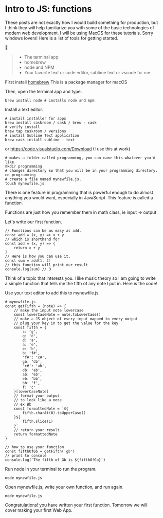 # Intro to JS: functions

These posts are not exactly how I would build something for production, but I think they will help familiarize you with some of the basic technologies of modern web development. I will be using MacOS for these tutorials. Sorry windows lovers! Here is a list of tools for getting started.

🔧

> - The terminal app
> - homebrew
> - node and NPM
> - Your favorite text or code editor, sublime text or vscode for me

First install [homebrew](https://brew.sh) This is a package manager for macOS

Then, open the terminal app and type.

```
brew install node # installs node and npm
```

Install a text editor.

```
# install installer for apps
brew install caskroom / cask / brew - cask
# verify install
brew tap caskroom / versions
# install Sublime Text application
brew cask install sublime - text
```

or https://code.visualstudio.com/Download (I use this at work)

```
# makes a folder called programming, you can name this whatever you'd like.
mkdir programming
# changes directory so that you will be in your programming directory.
cd programming
# create a file named mynewfile.js.
touch mynewfile.js
```

There is one feature in programming that is powerful enough to do almost anything you would want, especially in JavaScript. This feature is called a function.

Functions are just how you remember them in math class, ie input => output

Let's write our first function.

```
// Functions can be as easy as add.
const add = (x, y) => x + y
// which is shorthand for
const add = (x, y) => {
    return x + y
}
// Here is how you can use it.
const sum = add(1, 2)
// this function will print our result
console.log(sum) // 3
```

Think of a topic that interests you. I like music theory so I am going to write a simple function that tells me the fifth of any note I put in. Here is the code!

Use your text editor to add this to mynewfile.js.

```
# mynewfile.js
const getFifth = (note) => {
    // make the input note lowercase
    const lowerCaseNote = note.toLowerCase()
    // make a JS object of every input mapped to every output
    // plug your key in to get the value for the key
    const fifth = {
        c: 'g',
        g: 'd',
        d: 'a',
        a: 'e',
        e: 'b',
        b: 'f#',
        'f#': 'c#',
        gb: 'db',
        'c#': 'ab',
        db: 'ab',
        ab: 'eb',
        eb: 'bb',
        bb: 'f',
        f: 'c'
    }[lowerCaseNote]
    // format your output
    // to look like a note
    // ex Bb
    const formattedNote = `${
        fifth.charAt(0).toUpperCase()
    }${
        fifth.slice(1)
    }`
    // return your result
    return formattedNote
}

// how to use your function
const fifthOfGb = getFifth('gb')
// print to console
console.log(`The fifth of Gb is ${fifthOfGb}`)
```

Run node in your terminal to run the program.

```
node mynewfile.js
```

Open mynewfile.js, write your own function, and run again.

```
node mynewfile.js
```

Congratulations! you have written your first function. Tomorrow we will cover making your first Web App.
